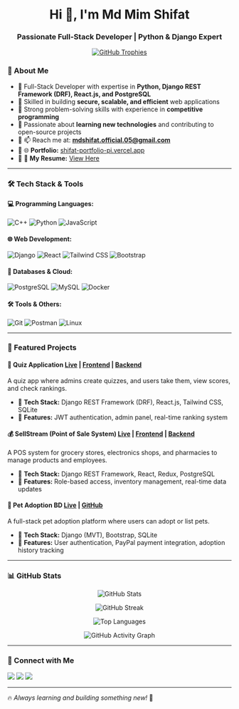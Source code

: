 <h1 align="center">Hi 👋, I'm Md Mim Shifat</h1>
<h3 align="center">Passionate Full-Stack Developer | Python & Django Expert</h3>

<p align="center">
  <a href="https://github.com/shifat025">
    <img src="https://github-profile-trophy.vercel.app/?username=shifat025&theme=onedark" alt="GitHub Trophies" />
  </a>
</p>

### 🚀 About Me
- 🔹 Full-Stack Developer with expertise in **Python, Django REST Framework (DRF), React.js, and PostgreSQL**
- 🔹 Skilled in building **secure, scalable, and efficient** web applications
- 🔹 Strong problem-solving skills with experience in **competitive programming**
- 🔹 Passionate about **learning new technologies** and contributing to open-source projects
- 🔹 📫 Reach me at: **mdshifat.official.05@gmail.com**
- 🔹 🌐 **Portfolio:** [shifat-portfolio-pi.vercel.app](https://shifat-portfolio-pi.vercel.app/)
- 🔹 📄 **My Resume:** [View Here](https://drive.google.com/drive/folders/1k-mFlmnBex_27tycISUuJ7_kkqJHABRK)

---

### 🛠 Tech Stack & Tools

#### **💻 Programming Languages:**
![C++](https://img.shields.io/badge/C%2B%2B-00599C?style=for-the-badge&logo=c%2B%2B&logoColor=white)
![Python](https://img.shields.io/badge/Python-3776AB?style=for-the-badge&logo=python&logoColor=white)
![JavaScript](https://img.shields.io/badge/JavaScript-F7DF1E?style=for-the-badge&logo=javascript&logoColor=black)

#### **🌐 Web Development:**
![Django](https://img.shields.io/badge/Django-092E20?style=for-the-badge&logo=django&logoColor=white)
![React](https://img.shields.io/badge/React-20232A?style=for-the-badge&logo=react&logoColor=61DAFB)
![Tailwind CSS](https://img.shields.io/badge/Tailwind_CSS-38B2AC?style=for-the-badge&logo=tailwind-css&logoColor=white)
![Bootstrap](https://img.shields.io/badge/Bootstrap-7952B3?style=for-the-badge&logo=bootstrap&logoColor=white)

#### **📂 Databases & Cloud:**
![PostgreSQL](https://img.shields.io/badge/PostgreSQL-336791?style=for-the-badge&logo=postgresql&logoColor=white)
![MySQL](https://img.shields.io/badge/MySQL-005C84?style=for-the-badge&logo=mysql&logoColor=white)
![Docker](https://img.shields.io/badge/Docker-2496ED?style=for-the-badge&logo=docker&logoColor=white)

#### **🛠 Tools & Others:**
![Git](https://img.shields.io/badge/Git-F05032?style=for-the-badge&logo=git&logoColor=white)
![Postman](https://img.shields.io/badge/Postman-FF6C37?style=for-the-badge&logo=postman&logoColor=white)
![Linux](https://img.shields.io/badge/Linux-FCC624?style=for-the-badge&logo=linux&logoColor=black)

---

### 📌 Featured Projects

#### 📝 **Quiz Application** [Live](https://quiz-application-one-tau.vercel.app/) | [Frontend](https://github.com/shifat025/Quiz_Application) | [Backend](https://github.com/shifat025/Quiz_Application_Backend)
A quiz app where admins create quizzes, and users take them, view scores, and check rankings.
- 🔹 **Tech Stack:** Django REST Framework (DRF), React.js, Tailwind CSS, SQLite
- 🔹 **Features:** JWT authentication, admin panel, real-time ranking system

#### 💰 **SellStream (Point of Sale System)** [Live](https://sell-stream.netlify.app/) | [Frontend](https://github.com/135meherab/SellStream-front-end) | [Backend](https://github.com/135meherab/SellStream)
A POS system for grocery stores, electronics shops, and pharmacies to manage products and employees.
- 🔹 **Tech Stack:** Django REST Framework, React, Redux, PostgreSQL
- 🔹 **Features:** Role-based access, inventory management, real-time data updates

#### 🐾 **Pet Adoption BD** [Live](https://pet-adoption-bd.onrender.com/) | [GitHub](https://github.com/shifat025/Pet_Adoption_Bd)
A full-stack pet adoption platform where users can adopt or list pets.
- 🔹 **Tech Stack:** Django (MVT), Bootstrap, SQLite
- 🔹 **Features:** User authentication, PayPal payment integration, adoption history tracking

---

### 📊 GitHub Stats
<p align="center">
  <img src="https://github-readme-stats.vercel.app/api?username=shifat025&show_icons=true&theme=dark" alt="GitHub Stats" />
</p>
<p align="center">
  <img src="https://github-readme-streak-stats.herokuapp.com/?user=shifat025&theme=dark" alt="GitHub Streak" />
</p>
<p align="center">
  <img src="https://github-readme-stats.vercel.app/api/top-langs/?username=shifat025&layout=compact&theme=dark" alt="Top Languages" />
</p>
<p align="center">
  <img src="https://github-readme-activity-graph.vercel.app/graph?username=shifat025&theme=dark" alt="GitHub Activity Graph" />
</p>

---

### 🤝 Connect with Me
<p align="left">
<a href="https://twitter.com/mimshifat"><img src="https://img.shields.io/badge/Twitter-1DA1F2?style=for-the-badge&logo=twitter&logoColor=white"></a>
<a href="https://linkedin.com/in/md-mim-shifat"><img src="https://img.shields.io/badge/LinkedIn-0A66C2?style=for-the-badge&logo=linkedin&logoColor=white"></a>
<a href="https://www.leetcode.com/shifat58201"><img src="https://img.shields.io/badge/LeetCode-FFA116?style=for-the-badge&logo=leetcode&logoColor=black"></a>
</p>

---

🔥 *Always learning and building something new!* 🚀
